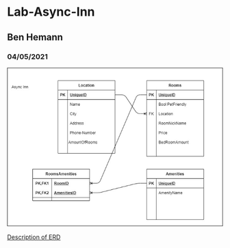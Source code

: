 # Lab-Async-Inn
## Ben Hemann
### 04/05/2021

![My Groups ERD](Assests/Lab11-ERD.jpg "ERD")



[Description of ERD](assests/Description.txt "description")




